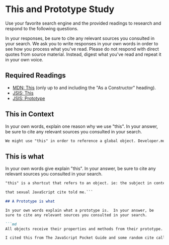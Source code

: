 # This and Prototype Study

Use your favorite search engine and the provided readings to research and
respond to the following questions.

In your responses, be sure to cite any relevant sources you consulted in your
search. We ask you to write responses in your own words in order to see how you
process what you've read. Please do not respond with direct quotes from source
material. Instead, digest what you've read and repeat it in your own voice.

## Required Readings

-   [MDN: This](https://developer.mozilla.org/en-US/docs/Web/JavaScript/Reference/Operators/this)
(only up to and including the "As a Constructor" heading).
-   [JSIS: This](http://javascriptissexy.com/understand-javascripts-this-with-clarity-and-master-it/)
-   [JSIS: Prototype](http://javascriptissexy.com/javascript-prototype-in-plain-detailed-language/)

## This in Context

In your own words, explain one reason why we use "this". In your answer, be
sure to cite any relevant sources you consulted in your search.

```md
We might use "this" in order to reference a global object. Developer.mozilla told me so :)

```

## This is what

In your own words give explain "this".  In your answer, be
sure to cite any relevant sources you consulted in your search.

```md
"this" is a shortcut that refers to an object. ie: the subject in context or the subject of some code.

that sexual JavaScript cite told me.```

## A Prototype is what

In your own words explain what a prototype is.  In your answer, be
sure to cite any relevant sources you consulted in your search.

```md
All objects receive their properties and methods from their prototype. Each instance of data type has access to the properties of it's prototype.

I cited this from The JavaScript Pocket Guide and some random cite called Google.
